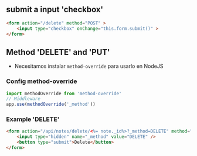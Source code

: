 ## submit a input 'checkbox'

```html
<form action="/delete" method="POST" >
	<input type="checkbox" onChange="this.form.submit()" > 
</form>
```

## Method 'DELETE' and 'PUT'

- Necesitamos instalar `method-override` para usarlo en NodeJS

### Config method-override

```js
import methodOverride from 'method-override'
// Middleware
app.use(methodOverride('_method'))
```

### Example 'DELETE'

```html
<form action="/api/notes/delete/<%= note._id%>?_method=DELETE" method="POST">
	<input type="hidden" name="_method" value="DELETE" />
	<button type="submit">Delete</button>
</form>
```